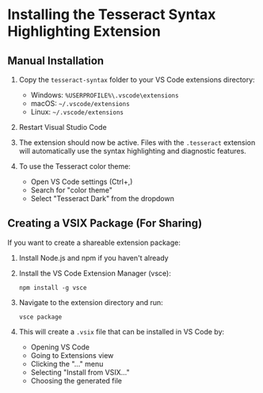 # Installing the Tesseract Syntax Highlighting Extension

## Manual Installation

1. Copy the `tesseract-syntax` folder to your VS Code extensions directory:
   - Windows: `%USERPROFILE%\.vscode\extensions`
   - macOS: `~/.vscode/extensions`
   - Linux: `~/.vscode/extensions`

2. Restart Visual Studio Code

3. The extension should now be active. Files with the `.tesseract` extension will automatically use the syntax highlighting and diagnostic features.

4. To use the Tesseract color theme:
   - Open VS Code settings (Ctrl+,)
   - Search for "color theme"
   - Select "Tesseract Dark" from the dropdown

## Creating a VSIX Package (For Sharing)

If you want to create a shareable extension package:

1. Install Node.js and npm if you haven't already

2. Install the VS Code Extension Manager (vsce):
   ```
   npm install -g vsce
   ```

3. Navigate to the extension directory and run:
   ```
   vsce package
   ```

4. This will create a `.vsix` file that can be installed in VS Code by:
   - Opening VS Code
   - Going to Extensions view
   - Clicking the "..." menu
   - Selecting "Install from VSIX..."
   - Choosing the generated file